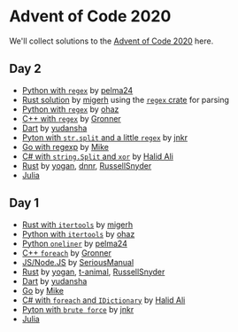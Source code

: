 # Advent of Code 2020

We'll collect solutions to the [Advent of Code 2020](https://adventofcode.com/2020) here.

## Day 2

* [Python with `regex`](https://github.com/pelma24/AdventOfCode/blob/master/2020/day2.py) by [pelma24](https://github.com/pelma24)
* [Rust solution](https://github.com/migerh/aoc-2020-rs/blob/main/src/day2/mod.rs) by [migerh](https://github.com/migerh) using the [`regex` crate](https://crates.io/crates/regex) for parsing
* [Python with `regex`](https://github.com/ohaz/adventofcode2020/blob/main/day2/day2.py) by [ohaz](https://github.com/ohaz)
* [C++ with `regex`](https://github.com/Gronner/aoc-2020/blob/main/src/day2.cpp) by [Gronner](https://github.com/Gronner)
* [Dart](https://github.com/yudansha/Advent-of-Code-2020/blob/main/lib/day2.dart) by [yudansha](https://github.com/yudansha)
* [Pyton with `str.split` and a little `regex`](https://github.com/JonathanKuebler/advent-of-code/blob/master/2_dez/solver.py) by [jnkr](https://github.com/JonathanKuebler)
* [Go with regexp](https://github.com/pituser/aoc-2020-go/blob/main/day02/day02.go) by [Mike](https://github.com/pituser)
* [C# with `string.Split` and `xor`](https://github.com/halid-ali/adventCodeChallenge/tree/main/day-02) by [Halid Ali](https://github.com/halid-ali)
* [Rust](https://github.com/yogan/advent-of-code-2020-rust/blob/main/src/day02.rs)
  by [yogan](https://github.com/yogan), [dnnr](https://github.com/dnnr), [RussellSnyder](https://github.com/RussellSnyder)
* [Julia](https://github.com/CmdQ/AoC2020/blob/main/AoC2020/src/02.jl)

## Day 1

* [Rust with `itertools`](https://github.com/migerh/aoc-2020-rs/blob/main/src/day1/mod.rs) by [migerh](https://github.com/migerh)
* [Python with `itertools`](https://github.com/ohaz/adventofcode2020/blob/main/day1/day1.py) by [ohaz](https://github.com/ohaz)
* [Python `oneliner`](https://github.com/pelma24/AdventOfCode/blob/master/2020/day1.py) by [pelma24](https://github.com/pelma24)
* [C++ `foreach`](https://github.com/Gronner/aoc-2020/blob/main/src/day1.cpp) by [Gronner](https://github.com/Gronner)
* [JS/Node.JS](https://github.com/seriousManual/aoc_1) by [SeriousManual](https://github.com/seriousmanual)
* [Rust](https://github.com/yogan/advent-of-code-2020-rust/blob/main/src/day01.rs)
  by [yogan](https://github.com/yogan), [t-animal](https://github.com/t-animal), [RussellSnyder](https://github.com/RussellSnyder)
* [Dart](https://github.com/yudansha/Advent-of-Code-2020/blob/main/lib/day1.dart) by [yudansha](https://github.com/yudansha)
* [Go](https://github.com/pituser/aoc-2020-go/blob/main/day01/day01.go) by [Mike](https://github.com/pituser)
* [C# with `foreach` and `IDictionary`](https://github.com/halid-ali/adventCodeChallenge/tree/main/day-01) by [Halid Ali](https://github.com/halid-ali)
* [Pyton with `brute force`](https://github.com/JonathanKuebler/advent-of-code/blob/master/1_dez/result.py) by [jnkr](https://github.com/JonathanKuebler)
* [Julia](https://github.com/CmdQ/AoC2020/blob/main/AoC2020/src/01.jl)
